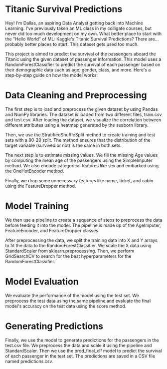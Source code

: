 # Titanic Survival Predictions
Hey! I'm Dallas, an aspiring Data Analyst getting back into Machine Learning. I've previously taken an ML class in my colligate courses, but never did too much development on my own. What better place to start with the "Hello World" of ML: Kaggle's Titanic Survival Predictions?
There are... probably better places to start. This dataset gets used too much.

This project is aimed to predict the survival of the passengers aboard the Titanic using the given dataset of passenger information. This model uses a RandomForestClassifier to predict the survival of each passenger based on their demographic data such as age, gender, class, and more. Here's a step-by-step guide on how the model works:

# Data Cleaning and Preprocessing
The first step is to load and preprocess the given dataset by using Pandas and NumPy libraries. The dataset is loaded from two different files, train.csv and test.csv. After loading the dataset, we visualize the correlation between different attributes using a heatmap generated by the seaborn library.

Then, we use the StratifiedShuffleSplit method to create training and test sets with a 80-20 split. The method ensures that the distribution of the target variable (survived or not) is the same in both sets.

The next step is to estimate missing values. We fill the missing Age values by computing the mean age of the passengers using the SimpleImputer method. We also encode categorical features like sex and embarked using the OneHotEncoder method.

Finally, we drop some unnecessary features like name, ticket, and cabin using the FeatureDropper method.

# Model Training
We then use a pipeline to create a sequence of steps to preprocess the data before feeding it into the model. The pipeline is made up of the AgeImputer, FeatureEncoder, and FeatureDropper classes.

After preprocessing the data, we split the training data into X and Y arrays to fit the data to the RandomForestClassifier. We scale the X data using StandardScaler from sklearn.preprocessing. Then, we perform GridSearchCV to search for the best hyperparameters for the RandomForestClassifier.

# Model Evaluation
We evaluate the performance of the model using the test set. We preprocess the test data using the same pipeline and evaluate the final model's accuracy on the test data using the score method.

# Generating Predictions
Finally, we use the model to generate predictions for the passengers in the test.csv file. We preprocess the data and scale it using the pipeline and StandardScaler. Then we use the prod_final_clf model to predict the survival of each passenger in the test set. The predictions are saved in a CSV file named predictions.csv.







